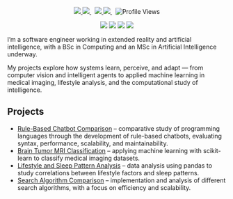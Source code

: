 <p align="center">
  <a href="https://www.essex.ac.uk/courses/pg00457/1/msc-artificial-intelligence" target="_blank" rel="noopener noreferrer">
    <img src="https://img.shields.io/badge/MSc-grey?style=for-the-badge" />
    <img src="https://img.shields.io/badge/Artificial%20Intelligence-2a82e4?style=for-the-badge" />
  </a>
  &nbsp;
  <a href="https://www.unisa.ac.za/sites/corporate/default/Register-to-study-through-Unisa/Undergraduate-&-honours-qualifications/Find-your-qualification-&-choose-your-modules/All-qualifications/Bachelor-of-Science-in-Computing-(98906-–-COM)" target="_blank" rel="noopener noreferrer">
    <img src="https://img.shields.io/badge/BSc-grey?style=for-the-badge" />
    <img src="https://img.shields.io/badge/Computing-2a82e4?style=for-the-badge" />
  </a>
  &nbsp;
  <img src="https://komarev.com/ghpvc/?username=John-JonSteyn&color=2a82e4&style=for-the-badge" alt="Profile Views">
</p>

<p align="center">
  <a href="https://www.instagram.com/mrjohnjonsteyn/"><img src="https://img.shields.io/badge/Instagram-2775cb?logo=Instagram&style=for-the-badge&logoColor=white"></a>
  <a href="https://www.linkedin.com/in/john-jonsteyn/"><img src="https://img.shields.io/badge/LinkedIn-2775cb?logo=LinkedIn&style=for-the-badge&logoColor=white"></a>
  <a href="https://x.com/JohnJon_Steyn"><img src="https://img.shields.io/badge/X.com-2775cb?logo=X&style=for-the-badge&logoColor=white"></a>
  <a href="https://www.youtube.com/@John-JonSteyn"><img src="https://img.shields.io/badge/YouTube-2775cb?logo=YouTube&style=for-the-badge&logoColor=white"></a>
</p>

I’m a software engineer working in extended reality and artificial intelligence, with a BSc in Computing and an MSc in Artificial Intelligence underway.

My projects explore how systems learn, perceive, and adapt — from computer vision and intelligent agents to applied machine learning in medical imaging, lifestyle analysis, and the computational study of intelligence.

## Projects

- [Rule-Based Chatbot Comparison](https://github.com/John-JonSteyn/RuleBasedChatbotComparison) – comparative study of programming languages through the development of rule-based chatbots, evaluating syntax, performance, scalability, and maintainability.  
- [Brain Tumor MRI Classification](https://github.com/John-JonSteyn/BrainTumorMRIScikitLearnClassification) – applying machine learning with scikit-learn to classify medical imaging datasets.  
- [Lifestyle and Sleep Pattern Analysis](https://github.com/John-JonSteyn/LifestyleAndSleepPatternAnalysis) – data analysis using pandas to study correlations between lifestyle factors and sleep patterns.  
- [Search Algorithm Comparison](https://github.com/John-JonSteyn/SearchAlgorithmComparisson) – implementation and analysis of different search algorithms, with a focus on efficiency and scalability.  

